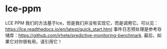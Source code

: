 # lce-ppm
LCE PPM
我们的方法基于lce，但是我们并没有实现它，而是调用它。可以见：https://lce.readthedocs.io/en/latest/quick_start.html
事件日志预处理是参考存储库：https://github.com/irhete/predictive-monitoring-benchmark. 
最后，如果它对你很有用，请引用它！
